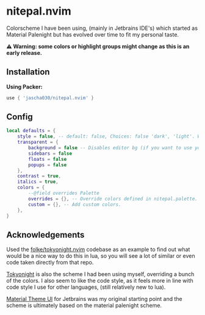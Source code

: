 # nitepal.nvim

Colorscheme I have been using, (mainly in Jetbrains IDE's) which started as Material Palenight but has evolved over time to fit my personal taste.

**⚠️ Warning: some colors or highlight groups might change as this is an early release.**

## Installation

**Using Packer:**

```lua
use { 'jascha030/nitepal.nvim' }
```

## Config

```lua 
local defaults = {
    style = false, -- default: false, Choices: false 'dark', 'light'. When false vim.o.background will be used.
    transparent = {
        background = false -- Disables editor bg (if you want to use your terminal bg instead),
        sidebars = false 
        floats = false 
        popups = false
    },
    contrast = true,
    italics = true,
    colors = {
        --@field overrides Palette
        overrides = {}, -- Override colors defined in nitepal.palette.
        custom = {}, -- Add custom colors.
    },
}
```

## Acknowledgements

Used the [folke/tokyonight.nvim](https://github.com/folke/tokyonight.nvim) codebase as an example to find out what would be a nice way to do this in lua, so you will see a lot of similar or even code taken directly from that repo.

[Tokyonight](https://github.com/folke/tokyonight.nvim) is also the scheme I had been using myself, overriding a bunch of the colors. I also seem to like the code style, as it feels more in line with code style I use for other languages, (still relatively new to lua).

[Material Theme UI](https://github.com/mallowigi/material-theme-issues) for Jetbrains was my original starting point and the scheme is ultimately based on the material palenight scheme.
